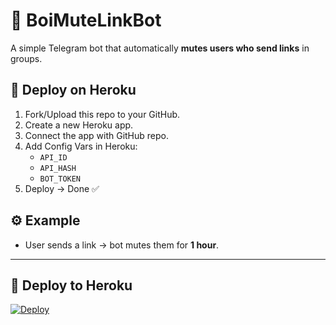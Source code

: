 # 🤖 BoiMuteLinkBot

A simple Telegram bot that automatically **mutes users who send links** in groups.

## 🚀 Deploy on Heroku
1. Fork/Upload this repo to your GitHub.
2. Create a new Heroku app.
3. Connect the app with GitHub repo.
4. Add Config Vars in Heroku:
   - `API_ID`
   - `API_HASH`
   - `BOT_TOKEN`
5. Deploy → Done ✅

## ⚙️ Example
- User sends a link → bot mutes them for **1 hour**.

---
## 🚀 Deploy to Heroku  

[![Deploy](https://www.herokucdn.com/deploy/button.svg)](https://heroku.com/deploy?template=https://github.com/yourusername/BoiMuteLinkBot)
